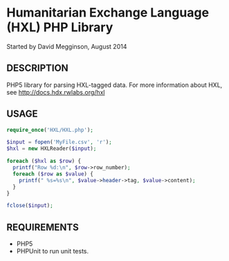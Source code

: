 # Humanitarian Exchange Language (HXL) PHP Library

Started by David Megginson, August 2014


## DESCRIPTION

PHP5 library for parsing HXL-tagged data.  For more information about HXL, see http://docs.hdx.rwlabs.org/hxl


## USAGE

```php
require_once('HXL/HXL.php');

$input = fopen('MyFile.csv', 'r');
$hxl = new HXLReader($input);

foreach ($hxl as $row) {
  printf("Row %d:\n", $row->row_number);
  foreach ($row as $value) {
    printf(" %s=%s\n", $value->header->tag, $value->content);
  }
}

fclose($input);
```

## REQUIREMENTS

* PHP5
* PHPUnit to run unit tests.
